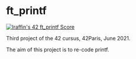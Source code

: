 # ft_printf

[![lraffin's 42 ft_printf Score](https://badge42.vercel.app/api/v2/cl1i27ilm001109l1ep0jx30g/project/2199046)](https://github.com/JaeSeoKim/badge42)

Third project of the 42 cursus, 42Paris, June 2021.

The aim of this project is to re-code printf.
